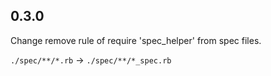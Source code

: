 ## 0.3.0

Change remove rule of require 'spec_helper' from spec files.

`./spec/**/*.rb` -> `./spec/**/*_spec.rb`
